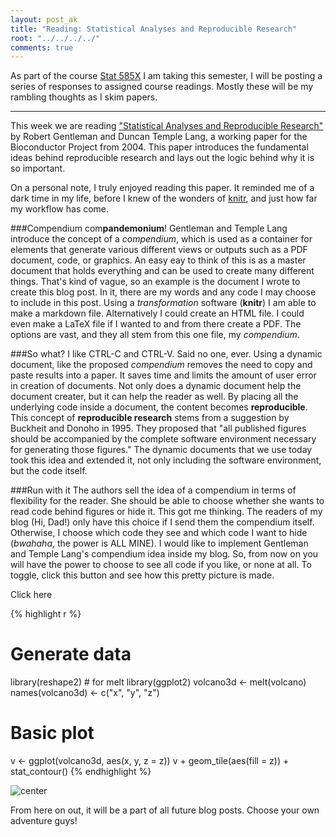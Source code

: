 ```yaml
---
layout: post_ak
title: "Reading: Statistical Analyses and Reproducible Research"
root: "../../../../"
comments: true
---
```

As part of the course [Stat 585X](http://dicook.github.io/stat585/) I am taking this semester, I will be posting a series of responses to assigned course readings. Mostly these will be my rambling thoughts as I skim papers.

****
This week we are reading ["Statistical Analyses and Reproducible Research"](http://biostats.bepress.com/bioconductor/paper2/) by Robert Gentleman and Duncan Temple Lang, a working paper for the Bioconductor Project from 2004. This paper introduces the fundamental ideas behind reproducible research and lays out the logic behind why it is so important. 

On a personal note, I truly enjoyed reading this paper. It reminded me of a dark time in my life, before I knew of the wonders of [knitr](http://yihui.name/knitr), and just how far my workflow has come.

###Compendium com**pandemonium**!
Gentleman and Temple Lang introduce the concept of a *compendium*, which is used as a container for elements that generate various different views or outputs such as a PDF document, code, or graphics. An easy eay to think of this is as a master document that holds everything and can be used to create many different things. That's kind of vague, so an example is the document I wrote to create this blog post. In it, there are my words and any code I may choose to include in this post. Using a *transformation* software (**knitr**) I am able to make a markdown file. Alternatively I could create an HTML file. I could even make a LaTeX file if I wanted to and from there create a PDF. The options are vast, and they all stem from this one file, my *compendium*. 

###So what? I like CTRL-C and CTRL-V.
Said no one, ever. Using a dynamic document, like the proposed *compendium* removes the need to copy and paste results into a paper. It saves time and limits the amount of user error in creation of documents. Not only does a dynamic document help the document creater, but it can help the reader as well. By placing all the underlying code inside a document, the content becomes **reproducible**. This concept of **reproducible research** stems from a suggestion by Buckheit and Donoho in 1995. They proposed that "all published figures should be accompanied by the complete software environment necessary for generating those figures." The dynamic documents that we use today took this idea and extended it, not only including the software environment, but the code itself.

###Run with it
The authors sell the idea of a compendium in terms of flexibility for the reader. She should be able to choose whether she wants to read code behind figures or hide it. This got me thinking. The readers of my blog (Hi, Dad!) only have this choice if I send them the compendium itself. Otherwise, I choose which code they see and which code I want to hide (*bwahaha*, the power is ALL MINE). I would like to implement Gentleman and Temple Lang's compendium idea inside my blog. So, from now on you will have the power to choose to see all code if you like, or none at all. To toggle, click this button and see how this pretty picture is made. 
<div id="clickme">
  <i class="fa-caret-square-o-down-2x"></i> Click here
</div>
<script>
$( "#clickme" ).click(function() {
  $( "code" ).toggle( "slow", function() {
    // Animation complete.
  });
});
</script>

{% highlight r %}
# Generate data
library(reshape2)  # for melt
library(ggplot2)
volcano3d <- melt(volcano)
names(volcano3d) <- c("x", "y", "z")

# Basic plot
v <- ggplot(volcano3d, aes(x, y, z = z))
v + geom_tile(aes(fill = z)) + stat_contour()
{% endhighlight %}

![center](../../../../../images/blog/2014-02-01-reproducible-research/unnamed-chunk-1.png) 

From here on out, it will be a part of all future blog posts. Choose your own adventure guys!





